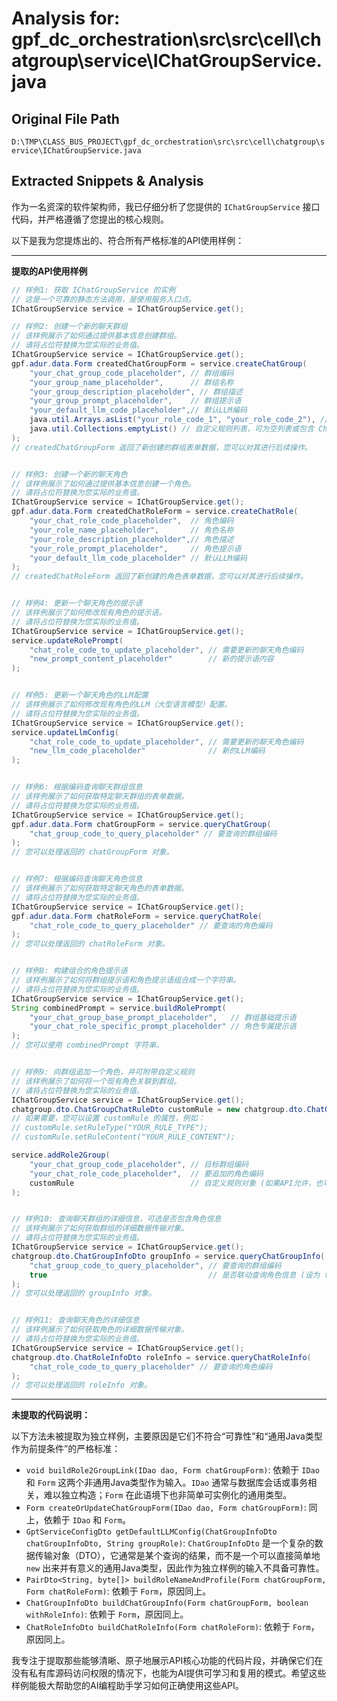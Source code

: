 # Analysis for: gpf_dc_orchestration\src\src\cell\chatgroup\service\IChatGroupService.java

## Original File Path
`D:\TMP\CLASS_BUS_PROJECT\gpf_dc_orchestration\src\src\cell\chatgroup\service\IChatGroupService.java`

## Extracted Snippets & Analysis
作为一名资深的软件架构师，我已仔细分析了您提供的 `IChatGroupService` 接口代码，并严格遵循了您提出的核心规则。

以下是我为您提炼出的、符合所有严格标准的API使用样例：

---

**提取的API使用样例**

```java
// 样例1: 获取 IChatGroupService 的实例
// 这是一个可靠的静态方法调用，是使用服务入口点。
IChatGroupService service = IChatGroupService.get();

// 样例2: 创建一个新的聊天群组
// 该样例展示了如何通过提供基本信息创建群组。
// 请将占位符替换为您实际的业务值。
IChatGroupService service = IChatGroupService.get();
gpf.adur.data.Form createdChatGroupForm = service.createChatGroup(
    "your_chat_group_code_placeholder", // 群组编码
    "your_group_name_placeholder",      // 群组名称
    "your_group_description_placeholder", // 群组描述
    "your_group_prompt_placeholder",    // 群组提示语
    "your_default_llm_code_placeholder",// 默认LLM编码
    java.util.Arrays.asList("your_role_code_1", "your_role_code_2"), // 角色编码列表
    java.util.Collections.emptyList() // 自定义规则列表，可为空列表或包含 ChatGroupChatRuleDto 实例
);
// createdChatGroupForm 返回了新创建的群组表单数据，您可以对其进行后续操作。


// 样例3: 创建一个新的聊天角色
// 该样例展示了如何通过提供基本信息创建一个角色。
// 请将占位符替换为您实际的业务值。
IChatGroupService service = IChatGroupService.get();
gpf.adur.data.Form createdChatRoleForm = service.createChatRole(
    "your_chat_role_code_placeholder",  // 角色编码
    "your_role_name_placeholder",       // 角色名称
    "your_role_description_placeholder",// 角色描述
    "your_role_prompt_placeholder",     // 角色提示语
    "your_default_llm_code_placeholder" // 默认LLM编码
);
// createdChatRoleForm 返回了新创建的角色表单数据，您可以对其进行后续操作。


// 样例4: 更新一个聊天角色的提示语
// 该样例展示了如何修改现有角色的提示语。
// 请将占位符替换为您实际的业务值。
IChatGroupService service = IChatGroupService.get();
service.updateRolePrompt(
    "chat_role_code_to_update_placeholder", // 需要更新的聊天角色编码
    "new_prompt_content_placeholder"        // 新的提示语内容
);


// 样例5: 更新一个聊天角色的LLM配置
// 该样例展示了如何修改现有角色的LLM（大型语言模型）配置。
// 请将占位符替换为您实际的业务值。
IChatGroupService service = IChatGroupService.get();
service.updateLlmConfig(
    "chat_role_code_to_update_placeholder", // 需要更新的聊天角色编码
    "new_llm_code_placeholder"              // 新的LLM编码
);


// 样例6: 根据编码查询聊天群组信息
// 该样例展示了如何获取特定聊天群组的表单数据。
// 请将占位符替换为您实际的业务值。
IChatGroupService service = IChatGroupService.get();
gpf.adur.data.Form chatGroupForm = service.queryChatGroup(
    "chat_group_code_to_query_placeholder" // 要查询的群组编码
);
// 您可以处理返回的 chatGroupForm 对象。


// 样例7: 根据编码查询聊天角色信息
// 该样例展示了如何获取特定聊天角色的表单数据。
// 请将占位符替换为您实际的业务值。
IChatGroupService service = IChatGroupService.get();
gpf.adur.data.Form chatRoleForm = service.queryChatRole(
    "chat_role_code_to_query_placeholder" // 要查询的角色编码
);
// 您可以处理返回的 chatRoleForm 对象。


// 样例8: 构建组合的角色提示语
// 该样例展示了如何将群组提示语和角色提示语组合成一个字符串。
// 请将占位符替换为您实际的业务值。
IChatGroupService service = IChatGroupService.get();
String combinedPrompt = service.buildRolePrompt(
    "your_chat_group_base_prompt_placeholder",   // 群组基础提示语
    "your_chat_role_specific_prompt_placeholder" // 角色专属提示语
);
// 您可以使用 combinedPrompt 字符串。


// 样例9: 向群组追加一个角色，并可附带自定义规则
// 该样例展示了如何将一个现有角色关联到群组。
// 请将占位符替换为您实际的业务值。
IChatGroupService service = IChatGroupService.get();
chatgroup.dto.ChatGroupChatRuleDto customRule = new chatgroup.dto.ChatGroupChatRuleDto();
// 如果需要，您可以设置 customRule 的属性，例如：
// customRule.setRuleType("YOUR_RULE_TYPE");
// customRule.setRuleContent("YOUR_RULE_CONTENT");

service.addRole2Group(
    "your_chat_group_code_placeholder", // 目标群组编码
    "your_chat_role_code_placeholder",  // 要追加的角色编码
    customRule                          // 自定义规则对象 (如果API允许，也可传递 null)
);


// 样例10: 查询聊天群组的详细信息，可选是否包含角色信息
// 该样例展示了如何获取群组的详细数据传输对象。
// 请将占位符替换为您实际的业务值。
IChatGroupService service = IChatGroupService.get();
chatgroup.dto.ChatGroupInfoDto groupInfo = service.queryChatGroupInfo(
    "chat_group_code_to_query_placeholder", // 要查询的群组编码
    true                                    // 是否联动查询角色信息 (设为 true 或 false)
);
// 您可以处理返回的 groupInfo 对象。


// 样例11: 查询聊天角色的详细信息
// 该样例展示了如何获取角色的详细数据传输对象。
// 请将占位符替换为您实际的业务值。
IChatGroupService service = IChatGroupService.get();
chatgroup.dto.ChatRoleInfoDto roleInfo = service.queryChatRoleInfo(
    "chat_role_code_to_query_placeholder" // 要查询的角色编码
);
// 您可以处理返回的 roleInfo 对象。
```

---

**未提取的代码说明：**

以下方法未被提取为独立样例，主要原因是它们不符合“可靠性”和“通用Java类型作为前提条件”的严格标准：

*   `void buildRole2GroupLink(IDao dao, Form chatGroupForm)`: 依赖于 `IDao` 和 `Form` 这两个非通用Java类型作为输入。`IDao` 通常与数据库会话或事务相关，难以独立构造；`Form` 在此语境下也非简单可实例化的通用类型。
*   `Form createOrUpdateChatGroupForm(IDao dao, Form chatGroupForm)`: 同上，依赖于 `IDao` 和 `Form`。
*   `GptServiceConfigDto getDefaultLLMConfig(ChatGroupInfoDto chatGroupInfoDto, String groupRole)`: `ChatGroupInfoDto` 是一个复杂的数据传输对象（DTO），它通常是某个查询的结果，而不是一个可以直接简单地 `new` 出来并有意义的通用Java类型，因此作为独立样例的输入不具备可靠性。
*   `PairDto<String, byte[]> buildRoleNameAndProfile(Form chatGroupForm, Form chatRoleForm)`: 依赖于 `Form`，原因同上。
*   `ChatGroupInfoDto buildChatGroupInfo(Form chatGroupForm, boolean withRoleInfo)`: 依赖于 `Form`，原因同上。
*   `ChatRoleInfoDto buildChatRoleInfo(Form chatRoleForm)`: 依赖于 `Form`，原因同上。

我专注于提取那些能够清晰、原子地展示API核心功能的代码片段，并确保它们在没有私有库源码访问权限的情况下，也能为AI提供可学习和复用的模式。希望这些样例能极大帮助您的AI编程助手学习如何正确使用这些API。